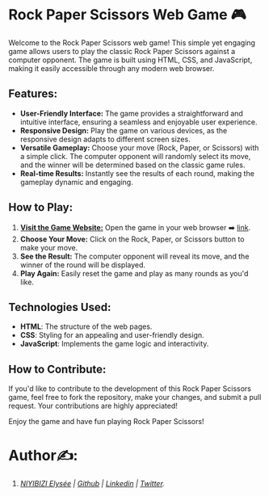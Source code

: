 # Rock Paper Scissors Web Game 🎮
Welcome to the Rock Paper Scissors web game! This simple yet engaging game allows users to play the classic Rock Paper Scissors against a computer opponent. The game is built using HTML, CSS, and JavaScript, making it easily accessible through any modern web browser.

## Features:
* **User-Friendly Interface:** The game provides a straightforward and intuitive interface, ensuring a seamless and enjoyable user experience.
* **Responsive Design:** Play the game on various devices, as the responsive design adapts to different screen sizes.
* **Versatile Gameplay:** Choose your move (Rock, Paper, or Scissors) with a simple click. The computer opponent will randomly select its move, and the winner will be determined based on the classic game rules.
* **Real-time Results:** Instantly see the results of each round, making the gameplay dynamic and engaging.

## How to Play:
1. [**Visit the Game Website:**](https://elyse502.github.io/RockPaperScissors-Game/) Open the game in your web browser ➡️ [link](https://elyse502.github.io/RockPaperScissors-Game/).
2. **Choose Your Move:** Click on the Rock, Paper, or Scissors button to make your move.
3. **See the Result:** The computer opponent will reveal its move, and the winner of the round will be displayed.
4. **Play Again:** Easily reset the game and play as many rounds as you'd like.

## Technologies Used:
* **HTML**: The structure of the web pages.
* **CSS**: Styling for an appealing and user-friendly design.
* **JavaScript**: Implements the game logic and interactivity.

## How to Contribute:
If you'd like to contribute to the development of this Rock Paper Scissors game, feel free to fork the repository, make your changes, and submit a pull request. Your contributions are highly appreciated!

Enjoy the game and have fun playing Rock Paper Scissors!

# Author✍️:
1. _[NIYIBIZI Elysée](https://linktr.ee/niyibizi_elysee) | [Github](https://github.com/elyse502) | [Linkedin](https://www.linkedin.com/in/niyibizi-elys%C3%A9e/) | [Twitter](https://twitter.com/Niyibizi_Elyse)._
